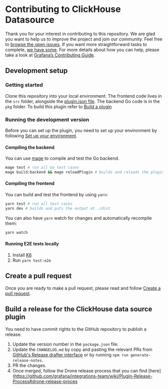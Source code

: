 # Contributing to ClickHouse Datasource

Thank you for your interest in contributing to this repository. We are glad you want to help us to improve the project and join our community. Feel free to [browse the open issues](https://github.com/grafana/clickhouse-datasource/issues). If you want more straightforward tasks to complete, [we have some](https://github.com/grafana/clickhouse-datasource/issues?q=is%3Aissue+is%3Aopen+label%3A%22good+first+issue%22). For more details about how you can help, please take a look at [Grafana’s Contributing Guide](https://github.com/grafana/grafana/blob/main/CONTRIBUTING.md).

## Development setup

### Getting started

Clone this repository into your local environment. The frontend code lives in the `src` folder, alongside the [plugin.json file](https://grafana.com/docs/grafana/latest/developers/plugins/metadata/). The backend Go code is in the `pkg` folder. To build this plugin refer to [Build a plugin](https://grafana.com/docs/grafana/latest/developers/plugins/)

### Running the development version

Before you can set up the plugin, you need to set up your environment by following [Set up your environment](https://grafana.com/tutorials/build-a-data-source-backend-plugin/#set-up-your-environment).

#### Compiling the backend

You can use [mage](https://github.com/magefile/mage) to compile and test the Go backend.

```sh
mage test # run all Go test cases
mage build:backend && mage reloadPlugin # builds and reloads the plugin in Grafana
```

#### Compiling the frontend

You can build and test the frontend by using `yarn`:

```sh
yarn test # run all test cases
yarn dev # builds and puts the output at ./dist
```

You can also have `yarn` watch for changes and automatically recompile them:

```sh
yarn watch
```

#### Running E2E tests locally

1. Install [K6](https://k6.io/docs/get-started/installation/)
2. Run `yarn test:e2e`

## Create a pull request

Once you are ready to make a pull request, please read and follow [Create a pull request](https://github.com/grafana/grafana/blob/master/contribute/create-pull-request.md).

## Build a release for the ClickHouse data source plugin

You need to have commit rights to the GitHub repository to publish a release.

1. Update the version number in the `package.json` file.
2. Update the `CHANGELOG.md` by copy and pasting the relevant PRs
   from [GitHub's Release drafter interface](https://github.com/grafana/clickhouse-datasource/releases/new) or by
   running `npm run generate-release-notes`.
3. PR the changes.
4. Once merged, follow the Drone release process that you can find [here](https://github.com/grafana/integrations-team/wiki/Plugin-Release-Process#drone-release-proces
